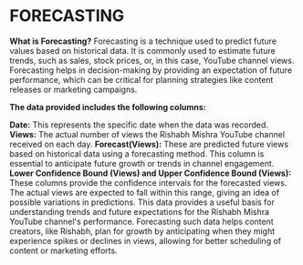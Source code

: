 # FORECASTING
**What is Forecasting?**
Forecasting is a technique used to predict future values based on historical data. It is commonly used to estimate future trends, such as sales, stock prices, or, in this case, YouTube channel views. Forecasting helps in decision-making by providing an expectation of future performance, which can be critical for planning strategies like content releases or marketing campaigns.



**The data provided includes the following columns:**

**Date:** This represents the specific date when the data was recorded.
**Views:** The actual number of views the Rishabh Mishra YouTube channel received on each day.
**Forecast(Views):** These are predicted future views based on historical data using a forecasting method. This column is essential to anticipate future growth or trends in channel engagement.
**Lower Confidence Bound (Views) and Upper Confidence Bound (Views):** These columns provide the confidence intervals for the forecasted views. The actual views are expected to fall within this range, giving an idea of possible variations in predictions.
This data provides a useful basis for understanding trends and future expectations for the Rishabh Mishra YouTube channel's performance. Forecasting such data helps content creators, like Rishabh, plan for growth by anticipating when they might experience spikes or declines in views, allowing for better scheduling of content or marketing efforts.
